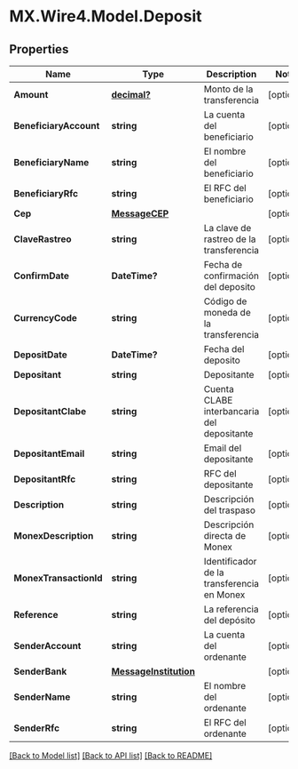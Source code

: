 # MX.Wire4.Model.Deposit
## Properties

Name | Type | Description | Notes
------------ | ------------- | ------------- | -------------
**Amount** | [**decimal?**](BigDecimal.md) | Monto de la transferencia | [optional] 
**BeneficiaryAccount** | **string** | La cuenta del beneficiario | [optional] 
**BeneficiaryName** | **string** | El nombre del beneficiario | [optional] 
**BeneficiaryRfc** | **string** | El RFC del beneficiario | [optional] 
**Cep** | [**MessageCEP**](MessageCEP.md) |  | [optional] 
**ClaveRastreo** | **string** | La clave de rastreo de la transferencia | [optional] 
**ConfirmDate** | **DateTime?** | Fecha de confirmación del deposito | [optional] 
**CurrencyCode** | **string** | Código de moneda de la transferencia | [optional] 
**DepositDate** | **DateTime?** | Fecha del deposito | [optional] 
**Depositant** | **string** | Depositante | [optional] 
**DepositantClabe** | **string** | Cuenta CLABE interbancaria del depositante | [optional] 
**DepositantEmail** | **string** | Email del depositante | [optional] 
**DepositantRfc** | **string** | RFC del depositante | [optional] 
**Description** | **string** | Descripción del traspaso | [optional] 
**MonexDescription** | **string** | Descripción directa de Monex | [optional] 
**MonexTransactionId** | **string** | Identificador de la transferencia en Monex | [optional] 
**Reference** | **string** | La referencia del depósito | [optional] 
**SenderAccount** | **string** | La cuenta del ordenante | [optional] 
**SenderBank** | [**MessageInstitution**](MessageInstitution.md) |  | [optional] 
**SenderName** | **string** | El nombre del ordenante | [optional] 
**SenderRfc** | **string** | El RFC del ordenante | [optional] 

[[Back to Model list]](../README.md#documentation-for-models) [[Back to API list]](../README.md#documentation-for-api-endpoints) [[Back to README]](../README.md)

